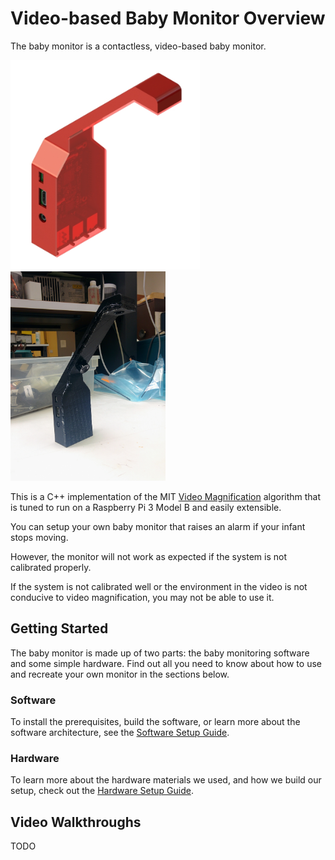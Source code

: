 # Video-based Baby Monitor Overview

The baby monitor is a contactless, video-based baby monitor.

<a href="img/render-2.jpg">
  <img src="img/render-2.jpg" alt="render" width=303>
</a>
<a href="img/complete-standing.jpg">
  <img src="img/complete-standing.jpg" alt="render" width=248>
</a>

This is a C++ implementation of the MIT [Video Magnification](http://people.csail.mit.edu/mrub/vidmag/) algorithm that is tuned to run on a Raspberry Pi 3 Model B and easily extensible.

You can setup your own baby monitor that raises an alarm if your infant stops moving.

However, the monitor will not work as expected if the system is not calibrated properly.

If the system is not calibrated well or the environment in the video is not conducive to video magnification, you may not be able to use it.

## Getting Started

The baby monitor is made up of two parts: the baby monitoring software and some simple hardware.
Find out all you need to know about how to use and recreate your own monitor in the sections below.

### Software

To install the prerequisites, build the software, or learn more about the software architecture, see the [Software Setup Guide](setup/sw-setup.md).

### Hardware

To learn more about the hardware materials we used, and how we build our setup, check out the [Hardware Setup Guide](setup/hw-setup.md).

## Video Walkthroughs

TODO

